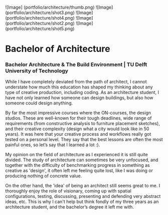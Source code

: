 ![Image] (portfolio/architecture/thumb.png)
![Image] (portfolio/architecture/shot3.png)
![Image] (portfolio/architecture/shot4.png)
![Image] (portfolio/architecture/shot2.png)
![Image] (portfolio/architecture/shot5.png)

# Bachelor of Architecture

### Bachelor Architecture & The Build Environment | TU Delft University of Technology

While I have completely deviated from the path of architect, I cannot understate how much this education has shaped my thinking about any type of creative production, including coding. As an architecture student, I have not only learned how someone can design buildings, but also how someone could design anything. 

By far the most impressive courses where the ON-courses, the design studios. These are well-known for their tough deadlines, wide range of requirements (from constructive analysis to furniture placement sketches), and their creative complexity (design what a city would look like in 50 years). It was here that your creative process and workflows really got tested on a personal level. They say that the best lessons are often the most painful ones, so let’s say that I learned a lot :).

My opinion on the field of architecture as I experienced it is still quite divided. The study of architecture can sometimes be very unfocused, and together with the difficulty of benchmarking progress in something as creative as 'design', it often left me feeling quite lost, like I was doing or producing nothing of concrete value.

On the other hand, the 'idea' of being an architect still seems great to me. I thoroughly enjoy the role of visionary, coming up with spatial configurations, testing, discussing, presenting and defending very abstract ideas, etc. This is why I can't help but think fondly of my three years as an architecture student, and the bachelor’s degree it left me with.


